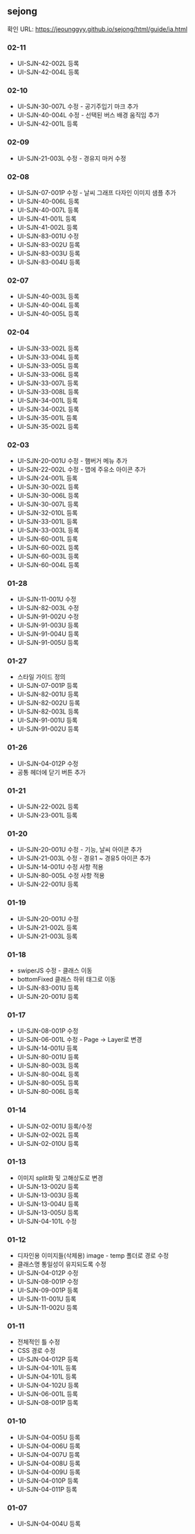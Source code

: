 ## sejong

확인 URL: https://jeounggyy.github.io/sejong/html/guide/ia.html


### 02-11
- UI-SJN-42-002L 등록
- UI-SJN-42-004L 등록

### 02-10
- UI-SJN-30-007L 수정 - 공기주입기 마크 추가
- UI-SJN-40-004L 수정 - 선택된 버스 배경 움직임 추가
- UI-SJN-42-001L 등록

### 02-09
- UI-SJN-21-003L 수정 - 경유지 마커 수정

### 02-08
- UI-SJN-07-001P 수정 - 날씨 그래프 다자인 이미지 샘플 추가
- UI-SJN-40-006L 등록
- UI-SJN-40-007L 등록
- UI-SJN-41-001L 등록
- UI-SJN-41-002L 등록
- UI-SJN-83-001U 수정
- UI-SJN-83-002U 등록
- UI-SJN-83-003U 등록
- UI-SJN-83-004U 등록

### 02-07
- UI-SJN-40-003L 등록
- UI-SJN-40-004L 등록
- UI-SJN-40-005L 등록

### 02-04
- UI-SJN-33-002L 등록
- UI-SJN-33-004L 등록
- UI-SJN-33-005L 등록
- UI-SJN-33-006L 등록
- UI-SJN-33-007L 등록
- UI-SJN-33-008L 등록
- UI-SJN-34-001L 등록
- UI-SJN-34-002L 등록
- UI-SJN-35-001L 등록
- UI-SJN-35-002L 등록

### 02-03
- UI-SJN-20-001U 수정 - 햄버거 메뉴 추가
- UI-SJN-22-002L 수정 - 맵에 주유소 아이콘 추가
- UI-SJN-24-001L 등록
- UI-SJN-30-002L 등록
- UI-SJN-30-006L 등록
- UI-SJN-30-007L 등록
- UI-SJN-32-010L 등록
- UI-SJN-33-001L 등록
- UI-SJN-33-003L 등록
- UI-SJN-60-001L 등록
- UI-SJN-60-002L 등록
- UI-SJN-60-003L 등록
- UI-SJN-60-004L 등록

### 01-28
- UI-SJN-11-001U 수정
- UI-SJN-82-003L 수정 
- UI-SJN-91-002U 수정
- UI-SJN-91-003U 등록
- UI-SJN-91-004U 등록
- UI-SJN-91-005U 등록

### 01-27
- 스타일 가이드 정의
- UI-SJN-07-001P 등록
- UI-SJN-82-001U 등록
- UI-SJN-82-002U 등록
- UI-SJN-82-003L 등록
- UI-SJN-91-001U 등록
- UI-SJN-91-002U 등록

### 01-26
- UI-SJN-04-012P 수정
- 공통 헤더에 닫기 버튼 추가

### 01-21
- UI-SJN-22-002L 등록
- UI-SJN-23-001L 등록

### 01-20
- UI-SJN-20-001U 수정 - 기능, 날씨 아이콘 추가
- UI-SJN-21-003L 수정 - 경유1 ~ 경유5 아이콘 추가
- UI-SJN-14-001U 수정 사항 적용
- UI-SJN-80-005L 수정 사항 적용
- UI-SJN-22-001U 등록

### 01-19
- UI-SJN-20-001U 수정
- UI-SJN-21-002L 등록
- UI-SJN-21-003L 등록

### 01-18
- swiperJS 수정 - 클래스 이동
- bottomFixed 클래스 하위 태그로 이동
- UI-SJN-83-001U 등록
- UI-SJN-20-001U 등록

### 01-17
- UI-SJN-08-001P 수정
- UI-SJN-06-001L 수정 - Page -> Layer로 변경
- UI-SJN-14-001U 등록
- UI-SJN-80-001U 등록
- UI-SJN-80-003L 등록
- UI-SJN-80-004L 등록
- UI-SJN-80-005L 등록
- UI-SJN-80-006L 등록

### 01-14
- UI-SJN-02-001U 등록/수정
- UI-SJN-02-002L 등록
- UI-SJN-02-010U 등록

### 01-13
- 이미지 split화 및 고해상도로 변경
- UI-SJN-13-002U 등록
- UI-SJN-13-003U 등록
- UI-SJN-13-004U 등록
- UI-SJN-13-005U 등록
- UI-SJN-04-101L 수정

### 01-12
- 디자인용 이미지들(삭제용) image - temp 폴더로 경로 수정
- 클래스명 통일성이 유지되도록 수정
- UI-SJN-04-012P 수정
- UI-SJN-08-001P 수정
- UI-SJN-09-001P 등록
- UI-SJN-11-001U 등록
- UI-SJN-11-002U 등록

### 01-11
- 전체적인 틀 수정
- CSS 경로 수정
- UI-SJN-04-012P 등록
- UI-SJN-04-101L 등록
- UI-SJN-04-101L 등록
- UI-SJN-04-102U 등록
- UI-SJN-06-001L 등록
- UI-SJN-08-001P 등록

### 01-10
- UI-SJN-04-005U 등록
- UI-SJN-04-006U 등록
- UI-SJN-04-007U 등록
- UI-SJN-04-008U 등록
- UI-SJN-04-009U 등록
- UI-SJN-04-010P 등록
- UI-SJN-04-011P 등록

### 01-07
- UI-SJN-04-004U 등록
